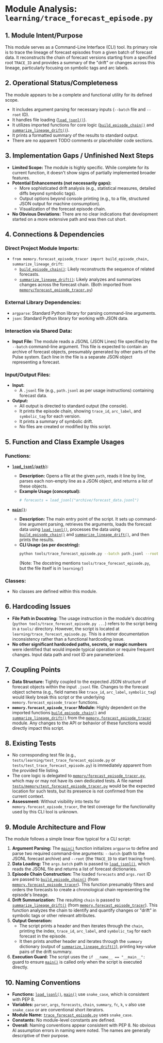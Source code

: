 # Module Analysis: `learning/trace_forecast_episode.py`

## 1. Module Intent/Purpose

This module serves as a Command-Line Interface (CLI) tool. Its primary role is to trace the lineage of forecast episodes from a given batch of forecast data. It reconstructs the chain of forecast versions starting from a specified root `TRACE_ID` and provides a summary of the "drift" or changes across this lineage, particularly focusing on symbolic tags and arc labels.

## 2. Operational Status/Completeness

The module appears to be a complete and functional utility for its defined scope.
- It includes argument parsing for necessary inputs (`--batch` file and `--root` ID).
- It handles file loading ([`load_jsonl()`](learning/trace_forecast_episode.py:12)).
- It utilizes imported functions for core logic ([`build_episode_chain()`](memory/forecast_episode_tracer.py:1) and [`summarize_lineage_drift()`](memory/forecast_episode_tracer.py:1)).
- It prints a formatted summary of the results to standard output.
- There are no apparent TODO comments or placeholder code sections.

## 3. Implementation Gaps / Unfinished Next Steps

- **Limited Scope:** The module is highly specific. While complete for its current function, it doesn't show signs of partially implemented broader features.
- **Potential Enhancements (not necessarily gaps):**
    - More sophisticated drift analysis (e.g., statistical measures, detailed diffs beyond symbolic tags).
    - Output options beyond console printing (e.g., to a file, structured JSON output for machine consumption).
    - Visualization of the forecast episode chain.
- **No Obvious Deviations:** There are no clear indications that development started on a more extensive path and was then cut short.

## 4. Connections & Dependencies

### Direct Project Module Imports:
- `from memory.forecast_episode_tracer import build_episode_chain, summarize_lineage_drift`:
    - [`build_episode_chain()`](memory/forecast_episode_tracer.py:1): Likely reconstructs the sequence of related forecasts.
    - [`summarize_lineage_drift()`](memory/forecast_episode_tracer.py:1): Likely analyzes and summarizes changes across the forecast chain.
    (Both imported from [`memory/forecast_episode_tracer.py`](memory/forecast_episode_tracer.py))

### External Library Dependencies:
- `argparse`: Standard Python library for parsing command-line arguments.
- `json`: Standard Python library for working with JSON data.

### Interaction via Shared Data:
- **Input File:** The module reads a JSONL (JSON Lines) file specified by the `--batch` command-line argument. This file is expected to contain an archive of forecast objects, presumably generated by other parts of the Pulse system. Each line in the file is a separate JSON object representing a forecast.

### Input/Output Files:
- **Input:**
    - A `.jsonl` file (e.g., `path.jsonl` as per usage instructions) containing forecast data.
- **Output:**
    - All output is directed to standard output (the console).
    - It prints the episode chain, showing `trace_id`, `arc_label`, and `symbolic_tag` for each version.
    - It prints a summary of symbolic drift.
    - No files are created or modified by this script.

## 5. Function and Class Example Usages

### Functions:

- **[`load_jsonl(path)`](learning/trace_forecast_episode.py:12):**
    - **Description:** Opens a file at the given `path`, reads it line by line, parses each non-empty line as a JSON object, and returns a list of these objects.
    - **Example Usage (conceptual):**
      ```python
      # forecasts = load_jsonl("archive/forecast_data.jsonl")
      ```

- **[`main()`](learning/trace_forecast_episode.py:16):**
    - **Description:** The main entry point of the script. It sets up command-line argument parsing, retrieves the arguments, loads the forecast data using [`load_jsonl()`](learning/trace_forecast_episode.py:12), processes the data using [`build_episode_chain()`](memory/forecast_episode_tracer.py:1) and [`summarize_lineage_drift()`](memory/forecast_episode_tracer.py:1), and then prints the results.
    - **CLI Usage (as per docstring):**
      ```bash
      python tools/trace_forecast_episode.py --batch path.jsonl --root TRACE_ID
      ```
      (Note: The docstring mentions `tools/trace_forecast_episode.py`, but the file itself is in `learning/`)

### Classes:
- No classes are defined within this module.

## 6. Hardcoding Issues

- **File Path in Docstring:** The usage instruction in the module's docstring (`python tools/trace_forecast_episode.py ...`) refers to the script being in a `tools/` directory. However, the script is located at `learning/trace_forecast_episode.py`. This is a minor documentation inconsistency rather than a functional hardcoding issue.
- **No other significant hardcoded paths, secrets, or magic numbers** were identified that would impede typical operation or require frequent changes. Input data path and root ID are parameterized.

## 7. Coupling Points

- **Data Structure:** Tightly coupled to the expected JSON structure of forecast objects within the input `.jsonl` file. Changes to the forecast object schema (e.g., field names like `trace_id`, `arc_label`, `symbolic_tag`) would likely break this script or the underlying `memory.forecast_episode_tracer` functions.
- **`memory.forecast_episode_tracer` Module:** Highly dependent on the imported functions [`build_episode_chain()`](memory/forecast_episode_tracer.py:1) and [`summarize_lineage_drift()`](memory/forecast_episode_tracer.py:1) from the [`memory.forecast_episode_tracer`](memory/forecast_episode_tracer.py) module. Any changes to the API or behavior of these functions would directly impact this script.

## 8. Existing Tests

- No corresponding test file (e.g., `tests/learning/test_trace_forecast_episode.py` or `tests/test_trace_forecast_episode.py`) is immediately apparent from the provided file listing.
- The core logic is delegated to [`memory/forecast_episode_tracer.py`](memory/forecast_episode_tracer.py), which may or may not have its own dedicated tests. A file named [`tests/memory/test_forecast_episode_tracer.py`](tests/memory/test_forecast_episode_tracer.py) would be the expected location for such tests, but its presence is not confirmed from the current context.
- **Assessment:** Without visibility into tests for `memory.forecast_episode_tracer`, the test coverage for the functionality used by this CLI tool is unknown.

## 9. Module Architecture and Flow

The module follows a simple linear flow typical for a CLI script:
1.  **Argument Parsing:** The [`main()`](learning/trace_forecast_episode.py:16) function initializes `argparse` to define and parse two required command-line arguments: `--batch` (path to the JSONL forecast archive) and `--root` (the `TRACE_ID` to start tracing from).
2.  **Data Loading:** The `args.batch` path is passed to [`load_jsonl()`](learning/trace_forecast_episode.py:12), which reads the JSONL file and returns a list of forecast dictionaries.
3.  **Episode Chain Construction:** The loaded `forecasts` and `args.root` ID are passed to [`build_episode_chain()`](memory/forecast_episode_tracer.py:1) (from [`memory.forecast_episode_tracer`](memory/forecast_episode_tracer.py)). This function presumably filters and orders the forecasts to create a chronological chain representing the episode's lineage.
4.  **Drift Summarization:** The resulting `chain` is passed to [`summarize_lineage_drift()`](memory/forecast_episode_tracer.py:1) (from [`memory.forecast_episode_tracer`](memory/forecast_episode_tracer.py)). This function analyzes the chain to identify and quantify changes or "drift" in symbolic tags or other relevant attributes.
5.  **Output Generation:**
    - The script prints a header and then iterates through the `chain`, printing the index, `trace_id`, `arc_label`, and `symbolic_tag` for each forecast in the episode.
    - It then prints another header and iterates through the `summary` dictionary (output of [`summarize_lineage_drift()`](memory/forecast_episode_tracer.py:1)), printing key-value pairs of the drift summary.
6.  **Execution Guard:** The script uses the `if __name__ == "__main__":` guard to ensure [`main()`](learning/trace_forecast_episode.py:16) is called only when the script is executed directly.

## 10. Naming Conventions

- **Functions:** [`load_jsonl()`](learning/trace_forecast_episode.py:12), [`main()`](learning/trace_forecast_episode.py:16) use `snake_case`, which is consistent with PEP 8.
- **Variables:** `parser`, `args`, `forecasts`, `chain`, `summary`, `fc`, `k`, `v` also use `snake_case` or are conventional short iterators.
- **Module Name:** [`trace_forecast_episode.py`](learning/trace_forecast_episode.py) uses `snake_case`.
- **Constants:** No module-level constants are defined.
- **Overall:** Naming conventions appear consistent with PEP 8. No obvious AI assumption errors in naming were noted. The names are generally descriptive of their purpose.